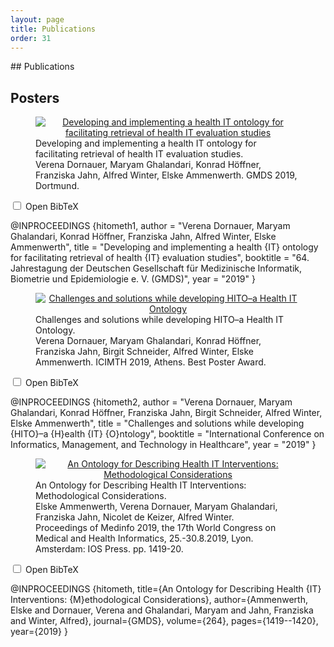 ```yaml
---
layout: page
title: Publications
order: 31
---
```

<!-- use css for superduper collapsibles -->
<link rel="stylesheet" href="{{site.url}}{{ site.baseurl }}/public/css/colaps.css">
## Publications

## Posters
<script src="{{site.url}}{{site.baseurl}}/assets/js/collapse.js"></script>

<figure>
<center>
<a href="{{site.url}}{{site.baseurl}}/public/gmds-2019-poster-vd.svg">
<img src="{{site.url}}{{site.baseurl}}/public/gmds-2019-poster-vd-400.png" alt="Developing and implementing a health IT ontology for facilitating retrieval of health IT evaluation studies"/>
</a>
</center>
<figcaption>
Developing and implementing a health IT ontology for facilitating retrieval of health IT evaluation studies.<br>
Verena Dornauer, Maryam Ghalandari, Konrad Höffner, Franziska Jahn, Alfred Winter, Elske Ammenwerth.
GMDS 2019, Dortmund.
</figcaption>
</figure>

<div class="wrap-collabsible">
  <input id="collapsible1" class="toggle" type="checkbox">
  <label for="collapsible1" class="lbl-toggle">Open BibTeX</label>
  <div class="collapsible-content">
    <div class="content-inner">
      <p>
      @INPROCEEDINGS {hitometh1,
          author    = "Verena Dornauer, Maryam Ghalandari, Konrad Höffner, Franziska Jahn, Alfred Winter, Elske Ammenwerth",
          title     = "Developing and implementing a health {IT} ontology for facilitating retrieval of health {IT} evaluation studies",
          booktitle = "64. Jahrestagung der Deutschen Gesellschaft für Medizinische Informatik, Biometrie und Epidemiologie e. V. (GMDS)",
          year      = "2019"
      }
      </p>
    </div>
  </div>
</div>

<figure>
<center>
<a href="{{site.url}}{{site.baseurl}}/public/icimth-2019-poster-vd.svg">
<img src="{{site.url}}{{site.baseurl}}/public/icimth-2019-poster-vd-400.png" alt="Challenges and solutions while developing HITO&ndash;a Health IT Ontology"/>
</a>
</center>
<figcaption>
Challenges and solutions while developing HITO&ndash;a Health IT Ontology.<br>
Verena Dornauer, Maryam Ghalandari, Konrad Höffner, Franziska Jahn, Birgit Schneider, Alfred Winter, Elske Ammenwerth.
ICIMTH 2019, Athens. Best Poster Award.
</figcaption>
</figure>

<div class="wrap-collabsible">
  <input id="collapsible2" class="toggle" type="checkbox">
  <label for="collapsible2" class="lbl-toggle">Open BibTeX</label>
  <div class="collapsible-content">
    <div class="content-inner">
      <p>
      @INPROCEEDINGS {hitometh2,
          author    = "Verena Dornauer, Maryam Ghalandari, Konrad Höffner, Franziska Jahn, Birgit Schneider, Alfred Winter, Elske Ammenwerth",
          title     = "Challenges and solutions while developing {HITO}–a {H}ealth {IT} {O}ntology",
          booktitle = "International Conference on Informatics, Management, and Technology in Healthcare",
          year      = "2019"
      }
      </p>
    </div>
  </div>
</div>

<figure>
<center>
<a href="{{site.url}}{{site.baseurl}}/public/medinfo-2019-poster-ea.svg">
<img src="{{site.url}}{{site.baseurl}}/public/medinfo-2019-poster-ea-400.png" alt="An Ontology for Describing Health IT Interventions: Methodological Considerations"/>
</a>
</center>
<figcaption>
An Ontology for Describing Health IT Interventions: Methodological Considerations.<br>
Elske Ammenwerth, Verena Dornauer, Maryam Ghalandari, Franziska Jahn, Nicolet de Keizer, Alfred Winter.<br>
Proceedings of Medinfo 2019, the 17th World Congress on Medical and Health Informatics, 25.-30.8.2019, Lyon.<br>
Amsterdam: IOS Press. pp. 1419-20.
</figcaption>
</figure>

<div class="wrap-collabsible">
  <input id="collapsible3" class="toggle" type="checkbox">
  <label for="collapsible3" class="lbl-toggle">Open BibTeX</label>
  <div class="collapsible-content">
    <div class="content-inner">
      <p>
      @INPROCEEDINGS {hitometh,
        title={An Ontology for Describing Health {IT} Interventions: {M}ethodological Considerations},
        author={Ammenwerth, Elske and Dornauer, Verena and Ghalandari, Maryam and Jahn, Franziska and Winter, Alfred},
        journal={GMDS},
        volume={264},
        pages={1419--1420},
        year={2019}
      }
      </p>
    </div>
  </div>
</div>

<!-- Script for superduper collapsibles -->
<script>
let myLabels = document.querySelectorAll('.lbl-toggle');

Array.from(myLabels).forEach(label => {
  label.addEventListener('keydown', e => {
    // 32 === spacebar
    // 13 === enter
    if (e.which === 32 || e.which === 13) {
      e.preventDefault();
      label.click();
    };
  });
});
</script>
